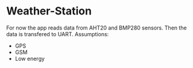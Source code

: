 ﻿# Weather-Station
For now the app reads data from AHT20 and BMP280 sensors. Then the data is transfered to UART.
Assumptions:
- GPS
- GSM
- Low energy
